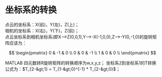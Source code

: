 # 坐标系的转换


点云的坐标系：X(前)，Y(左)，Z(上)； <br>
相机的坐标系：X(右)，Y(下)，Z(前)； <br>
点云坐标系到相机坐标系(即X—>Z(0,0,1),Y—>-X(-1,0,0),Z—>-Y(0,-1,0)的旋转矩阵应该为： <br>

$$
\begin{pmatrix} 
0 & -1 & 0 \\ 
0 & 0 & -1 \\ 
1 & 0 & 0 \\ 
\end{pmatrix}
$$


MATLAB 四元数转R旋转矩阵的转换顺序为w,x,y,z； 坐标系2到坐标系1的T转换公式为：$T_{2-&gt;1} = T_{1-&gt;0}^{-1} * T_{2-&gt;0}$；



